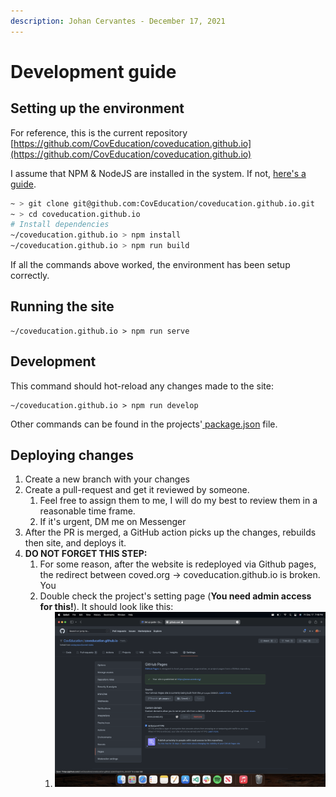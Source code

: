 ```yaml
---
description: Johan Cervantes - December 17, 2021
---
```


# Development guide

## Setting up the environment

For reference, this is the current repository [https://github.com/CovEducation/coveducation.github.io](https://github.com/CovEducation/coveducation.github.io)

I assume that NPM & NodeJS are installed in the system. If not, [here's a guide](https://docs.npmjs.com/downloading-and-installing-node-js-and-npm).

```bash
~ > git clone git@github.com:CovEducation/coveducation.github.io.git
~ > cd coveducation.github.io
# Install dependencies
~/coveducation.github.io > npm install 
~/coveducation.github.io > npm run build
```

If all the commands above worked, the environment has been setup correctly.&#x20;

## Running the site

```
~/coveducation.github.io > npm run serve
```

## Development

This command should hot-reload any changes made to the site:

```
~/coveducation.github.io > npm run develop
```

Other commands can be found in the projects'[ package.json](https://github.com/CovEducation/coveducation.github.io/blob/e16f9820d1a7776585533055514c47127ba2c88b/package.json) file.

## Deploying changes

1. Create a new branch with your changes
2. Create a pull-request and get it reviewed by someone.
   1. Feel free to assign them to me, I will do my best to review them in a reasonable time frame.
   2. If it's urgent, DM me on Messenger
3. After the PR is merged, a GitHub action picks up the changes, rebuilds then site, and deploys it.&#x20;
4. **DO NOT FORGET THIS STEP:**&#x20;
   1. For some reason, after the website is redeployed via Github pages, the redirect between coved.org -> coveducation.github.io is broken. You&#x20;
   2. Double check the project's setting page (**You need admin access for this!**). It should look like this:&#x20;
      1. ![](<.gitbook/assets/Screen Shot 2021-12-17 at 7.46.31 PM.png>)
